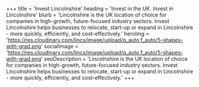 +++
title = 'Invest Lincolnshire'
heading = 'Invest in the UK. Invest in Lincolnshire'
blurb = 'Lincolnshire is the UK location of choice for companies in high-growth, future-focused industry sectors. Invest Lincolnshire helps businesses to relocate, start-up or expand in Lincolnshire - more quickly, efficiently, and cost-effectively.'
heroImg = 'https://res.cloudinary.com/lincs/image/upload/q_auto,f_auto/5-shapes-with-grad.png'
socialImage = 'https://res.cloudinary.com/lincs/image/upload/q_auto,f_auto/5-shapes-with-grad.png'
seoDescription = 'Lincolnshire is the UK location of choice for companies in high-growth, future-focused industry sectors. Invest Lincolnshire helps businesses to relocate, start-up or expand in Lincolnshire - more quickly, efficiently, and cost-effectively.'
+++


